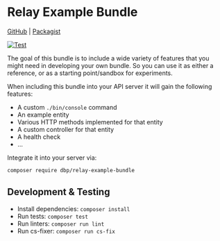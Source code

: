 # Relay Example Bundle

[GitHub](https://github.com/digital-blueprint/relay-example-bundle) |
[Packagist](https://packagist.org/packages/dbp/relay-example-bundle)

[![Test](https://github.com/digital-blueprint/relay-example-bundle/actions/workflows/test.yml/badge.svg)](https://github.com/digital-blueprint/relay-example-bundle/actions/workflows/test.yml)

The goal of this bundle is to include a wide variety of features that you might
need in developing your own bundle. So you can use it as either a reference, or
as a starting point/sandbox for experiments.

When including this bundle into your API server it will gain the following
features:

* A custom `./bin/console` command
* An example entity
* Various HTTP methods implemented for that entity
* A custom controller for that entity
* A health check
* ...

Integrate it into your server via:

```bash
composer require dbp/relay-example-bundle
```

## Development & Testing

* Install dependencies: `composer install`
* Run tests: `composer test`
* Run linters: `composer run lint`
* Run cs-fixer: `composer run cs-fix`
